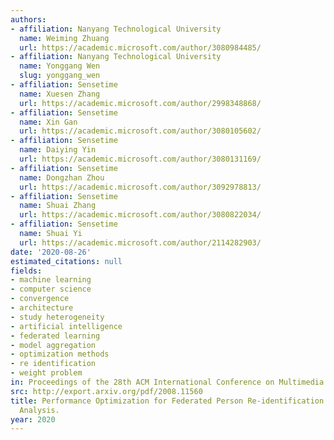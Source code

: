```yaml
---
authors:
- affiliation: Nanyang Technological University
  name: Weiming Zhuang
  url: https://academic.microsoft.com/author/3080984485/
- affiliation: Nanyang Technological University
  name: Yonggang Wen
  slug: yonggang_wen
- affiliation: Sensetime
  name: Xuesen Zhang
  url: https://academic.microsoft.com/author/2998348868/
- affiliation: Sensetime
  name: Xin Gan
  url: https://academic.microsoft.com/author/3080105602/
- affiliation: Sensetime
  name: Daiying Yin
  url: https://academic.microsoft.com/author/3080131169/
- affiliation: Sensetime
  name: Dongzhan Zhou
  url: https://academic.microsoft.com/author/3092978813/
- affiliation: Sensetime
  name: Shuai Zhang
  url: https://academic.microsoft.com/author/3080822034/
- affiliation: Sensetime
  name: Shuai Yi
  url: https://academic.microsoft.com/author/2114282903/
date: '2020-08-26'
estimated_citations: null
fields:
- machine learning
- computer science
- convergence
- architecture
- study heterogeneity
- artificial intelligence
- federated learning
- model aggregation
- optimization methods
- re identification
- weight problem
in: Proceedings of the 28th ACM International Conference on Multimedia
src: http://export.arxiv.org/pdf/2008.11560
title: Performance Optimization for Federated Person Re-identification via Benchmark
  Analysis.
year: 2020
---
```

